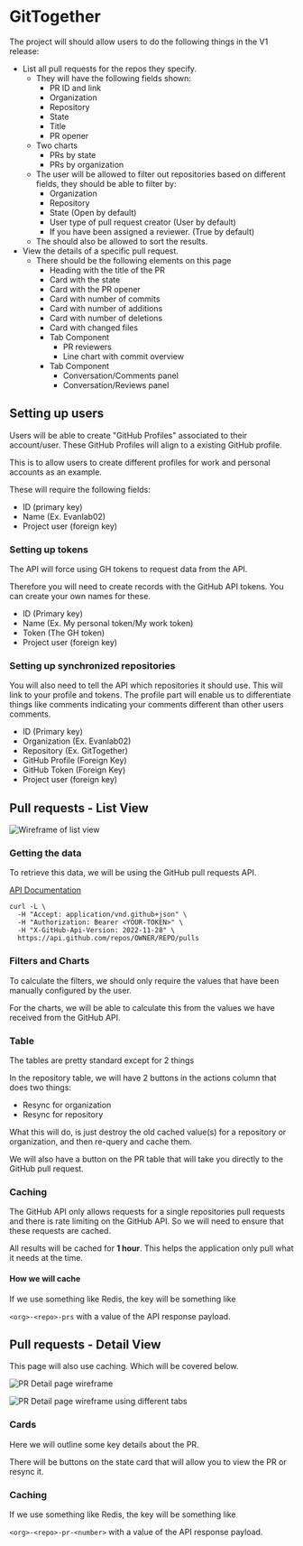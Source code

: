 # GitTogether

The project will should allow users to do the following things in the V1 release:

- List all pull requests for the repos they specify.
    - They will have the following fields shown:
        - PR ID and link
        - Organization
        - Repository
        - State
        - Title
        - PR opener
    - Two charts
        - PRs by state
        - PRs by organization
    - The user will be allowed to filter out repositories based on different fields, they should be able to filter by:
        - Organization
        - Repository
        - State (Open by default)
        - User type of pull request creator (User by default)
        - If you have been assigned a reviewer. (True by default)
    - The should also be allowed to sort the results.
- View the details of a specific pull request.
    - There should be the following elements on this page
        - Heading with the title of the PR
        - Card with the state
        - Card with the PR opener
        - Card with number of commits
        - Card with number of additions
        - Card with number of deletions
        - Card with changed files
        - Tab Component
            - PR reviewers
            - Line chart with commit overview
        - Tab Component
            - Conversation/Comments panel
            - Conversation/Reviews panel

## Setting up users

Users will be able to create "GitHub Profiles" associated to their account/user. These GitHub Profiles will align to a existing GitHub profile.

This is to allow users to create different profiles for work and personal accounts as an example.

These will require the following fields:

- ID (primary key)
- Name (Ex. Evanlab02)
- Project user (foreign key)

### Setting up tokens

The API will force using GH tokens to request data from the API.

Therefore you will need to create records with the GitHub API tokens. You can create your own names for these.

- ID (Primary key)
- Name (Ex. My personal token/My work token)
- Token (The GH token)
- Project user (foreign key)

### Setting up synchronized repositories

You will also need to tell the API which repositories it should use. This will link to your profile and tokens. The profile part will enable us to differentiate things like comments indicating your comments different than other users comments.

- ID (Primary key)
- Organization (Ex. Evanlab02)
- Repository (Ex. GitTogether)
- GitHub Profile (Foreign Key)
- GitHub Token (Foreign Key)
- Project user (foreign key)

## Pull requests - List View

![Wireframe of list view](https://evanlab-gme8r.ondigitalocean.app/gt/project/assets/PR-Overview.png)

### Getting the data

To retrieve this data, we will be using the GitHub pull requests API.

[API Documentation](https://docs.github.com/en/rest/pulls/pulls?apiVersion=2022-11-28#list-pull-requests)

```
curl -L \
  -H "Accept: application/vnd.github+json" \
  -H "Authorization: Bearer <YOUR-TOKEN>" \
  -H "X-GitHub-Api-Version: 2022-11-28" \
  https://api.github.com/repos/OWNER/REPO/pulls
```

### Filters and Charts

To calculate the filters, we should only require the values that have been manually configured by the user.

For the charts, we will be able to calculate this from the values we have received from the GitHub API.

### Table

The tables are pretty standard except for 2 things

In the repository table, we will have 2 buttons in the actions column that does two things:

- Resync for organization
- Resync for repository

What this will do, is just destroy the old cached value(s) for a repository or organization, and then re-query and cache them.

We will also have a button on the PR table that will take you directly to the GitHub pull request.

### Caching

The GitHub API only allows requests for a single repositories pull requests and there is rate limiting on the GitHub API. So we will need to ensure that these requests are cached.

All results will be cached for **1 hour**. This helps the application only pull what it needs at the time.

#### How we will cache

If we use something like Redis, the key will be something like

`<org>-<repo>-prs` with a value of the API response payload.

## Pull requests - Detail View

This page will also use caching. Which will be covered below.

![PR Detail page wireframe](https://evanlab-gme8r.ondigitalocean.app/gt/project/assets/PR-Detail-1.png)

![PR Detail page wireframe using different tabs](https://evanlab-gme8r.ondigitalocean.app/gt/project/assets/PR-Detail-2.png)

### Cards

Here we will outline some key details about the PR.

There will be buttons on the state card that will allow you to view the PR or resync it.

### Caching

If we use something like Redis, the key will be something like

`<org>-<repo>-pr-<number>` with a value of the API response payload.
